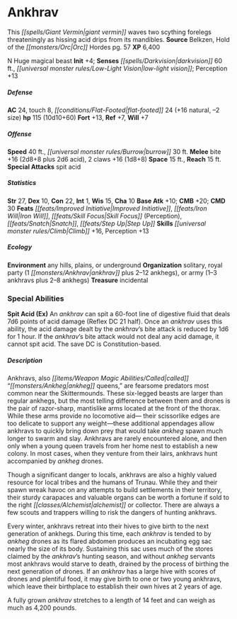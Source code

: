 ﻿---
cssclass: [monsters]
title1: Ankhrav
desc_short: This giant vermin waves two scything forelegs threateningly as hissing
  acid drips from its mandibles.
title2: Ankhrav
CR: 9
sources:
- name: Belkzen, Hold of the Orc Hordes
  page: 57
  link: http://paizo.com/products/btpy97lw?Pathfinder-Campaign-Setting-Belkzen-Hold-of-the-Orc-Hordes
XP: 6400
alignment: N
size: Huge
type: magical beast
initiative:
  bonus: 4
senses:
  darkvision: 60
  low-light vision: true
AC:
  AC: 24
  touch: 8
  flat_footed: 24
  components:
    natural: 16
    size: -2
HP:
  HP: 115
  long: 10d10+60
saves:
  fort: 13
  ref: 7
  will: 7
speeds:
  base: 40
  burrow: 30
attacks:
  melee:
  - - text: bite +16 (2d8+8 plus 2d6 acid)
      entries:
      - - damage: 2d8+8
        - damage: 2d6
          type: acid
      attack: bite
      bonus:
      - 16
    - text: 2 claws +16 (1d8+8)
      entries:
      - - damage: 1d8+8
      count: 2
      attack: claws
      bonus:
      - 16
  special:
  - spit acid
space: 15
reach: 15
ability_scores:
  STR: 27
  DEX: 10
  CON: 22
  INT: 1
  WIS: 15
  CHA: 10
BAB: 10
CMB: 20
CMD: 30
feats:
- name: Improved Initiative
- name: Iron Will
- name: Skill Focus (Perception)
- name: Snatch
- name: Step Up
skills:
  Climb: 16
  Perception: 13
ecology:
  environment: any hills, plains, or underground
  organization: solitary, royal party (1 ankhrav plus 2-12 ankhegs), or army (1-3
    ankhravs plus 2-8 ankhegs)
  treasure_type: incidental
special_abilities:
  Spit Acid (Ex): An ankhrav can spit a 60-foot line of digestive fluid that deals
    7d6 points of acid damage (Reflex DC 21 half). Once an ankhrav uses this ability,
    the acid damage dealt by the ankhrav's bite attack is reduced by 1d6 for 1 hour.
    If the ankhrav's bite attack would not deal any acid damage, it cannot spit acid.
    The save DC is Constitution-based.
desc_long: |-
  Ankhravs, also called “ankheg queens,” are fearsome predators most common near the Skittermounds. These six-legged beasts are larger than regular ankhegs, but the most telling difference between them and drones is the pair of razor-sharp, mantislike arms located at the front of the thorax. While these arms provide no locomotive aid- their scissorlike edges are too delicate to support any weight-these additional appendages allow ankhravs to quickly bring down prey that would take ankheg spawn much longer to swarm and slay. Ankhravs are rarely encountered alone, and then only when a young queen travels from her home nest to establish a new colony. In most cases, when they venture from their lairs, ankhravs hunt accompanied by ankheg drones.

   Though a significant danger to locals, ankhravs are also a highly valued resource for local tribes and the humans of Trunau. While they and their spawn wreak havoc on any attempts to build settlements in their territory, their sturdy carapaces and valuable organs can be worth a fortune if sold to the right alchemist or collector. There are always a few scouts and trappers willing to risk the dangers of hunting ankhravs.

   Every winter, ankhravs retreat into their hives to give birth to the next generation of ankhegs. During this time, each ankhrav is tended to by ankheg drones as its flared abdomen produces an incubating egg sac nearly the size of its body. Sustaining this sac uses much of the stores claimed by the ankhrav's hunting season, and without ankheg servants most ankhravs would starve to death, drained by the process of birthing the next generation of drones. If an ankhrav has a large hive with scores of drones and plentiful food, it may give birth to one or two young ankhravs, which leave their birthplace to establish their own hives at 2 years of age.

   A fully grown ankhrav stretches to a length of 14 feet and can weigh as much as 4,200 pounds.

---

# Ankhrav
This _[[spells/Giant Vermin|giant vermin]]_ waves two scything forelegs threateningly as hissing acid drips from its mandibles.
**Source** Belkzen, Hold of the _[[monsters/Orc|Orc]]_ Hordes pg. 57
**XP** 6,400

N Huge magical beast
**Init** +4; **Senses** _[[spells/Darkvision|darkvision]]_ 60 ft., _[[universal monster rules/Low-Light Vision|low-light vision]]_; Perception +13

##### Defense

**AC** 24, touch 8, _[[conditions/Flat-Footed|flat-footed]]_ 24 (+16 natural, –2 size)
**hp** 115 (10d10+60)
**Fort** +13, **Ref** +7, **Will** +7

##### Offense
**Speed** 40 ft., _[[universal monster rules/Burrow|burrow]]_ 30 ft.
**Melee** bite +16 (2d8+8 plus 2d6 acid), 2 claws +16 (1d8+8)
**Space** 15 ft., **Reach** 15 ft.
**Special Attacks** spit acid

##### Statistics
**Str** 27, **Dex** 10, **Con** 22, **Int** 1, **Wis** 15, **Cha** 10
**Base Atk** +10; **CMB** +20; **CMD** 30
**Feats** _[[feats/Improved Initiative|Improved Initiative]]_, _[[feats/Iron Will|Iron Will]]_, _[[feats/Skill Focus|Skill Focus]]_ (Perception), _[[feats/Snatch|Snatch]]_, _[[feats/Step Up|Step Up]]_
**Skills** _[[universal monster rules/Climb|Climb]]_ +16, Perception +13

##### Ecology

**Environment** any hills, plains, or underground
**Organization** solitary, royal party (1 _[[monsters/Ankhrav|ankhrav]]_ plus 2–12 ankhegs), or army (1–3 ankhravs plus 2–8 ankhegs)
**Treasure** incidental

### Special Abilities
**Spit Acid (Ex)** An _ankhrav_ can spit a 60-foot line of digestive fluid that deals 7d6 points of acid damage (Reflex DC 21 half). Once an _ankhrav_ uses this ability, the acid damage dealt by the _ankhrav_’s bite attack is reduced by 1d6 for 1 hour. If the _ankhrav_’s bite attack would not deal any acid damage, it cannot spit acid. The save DC is Constitution-based.

##### Description

Ankhravs, also _[[items/Weapon Magic Abilities/Called|called]]_ “_[[monsters/Ankheg|ankheg]]_ queens,” are fearsome predators most common near the Skittermounds. These six-legged beasts are larger than regular ankhegs, but the most telling difference between them and drones is the pair of razor-sharp, mantislike arms located at the front of the thorax. While these arms provide no locomotive aid— their scissorlike edges are too delicate to support any weight—these additional appendages allow ankhravs to quickly bring down prey that would take _ankheg_ spawn much longer to swarm and slay. Ankhravs are rarely encountered alone, and then only when a young queen travels from her home nest to establish a new colony. In most cases, when they venture from their lairs, ankhravs hunt accompanied by _ankheg_ drones.

Though a significant danger to locals, ankhravs are also a highly valued resource for local tribes and the humans of Trunau. While they and their spawn wreak havoc on any attempts to build settlements in their territory, their sturdy carapaces and valuable organs can be worth a fortune if sold to the right _[[classes/Alchemist|alchemist]]_ or collector. There are always a few scouts and trappers willing to risk the dangers of hunting ankhravs.

Every winter, ankhravs retreat into their hives to give birth to the next generation of ankhegs. During this time, each _ankhrav_ is tended to by _ankheg_ drones as its flared abdomen produces an incubating egg sac nearly the size of its body. Sustaining this sac uses much of the stores claimed by the _ankhrav_’s hunting season, and without _ankheg_ servants most ankhravs would starve to death, drained by the process of birthing the next generation of drones. If an _ankhrav_ has a large hive with scores of drones and plentiful food, it may give birth to one or two young ankhravs, which leave their birthplace to establish their own hives at 2 years of age.

A fully grown _ankhrav_ stretches to a length of 14 feet and can weigh as much as 4,200 pounds.